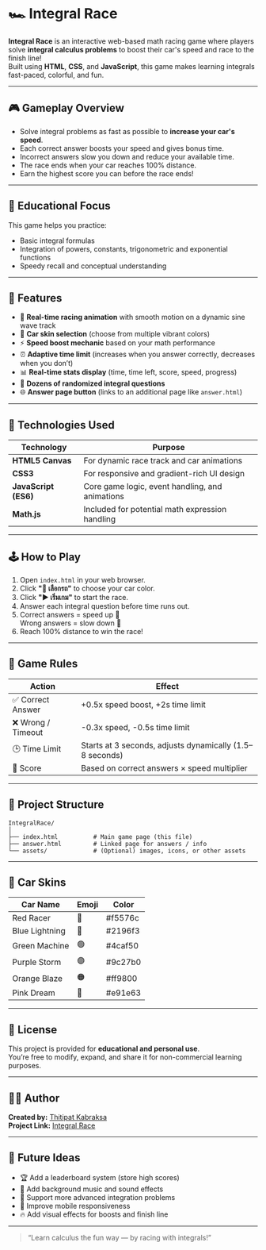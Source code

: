 # 🏎️ Integral Race

**Integral Race** is an interactive web-based math racing game where players solve **integral calculus problems** to boost their car's speed and race to the finish line!  
Built using **HTML**, **CSS**, and **JavaScript**, this game makes learning integrals fast-paced, colorful, and fun.

---

## 🎮 Gameplay Overview

- Solve integral problems as fast as possible to **increase your car's speed**.  
- Each correct answer boosts your speed and gives bonus time.  
- Incorrect answers slow you down and reduce your available time.  
- The race ends when your car reaches 100% distance.  
- Earn the highest score you can before the race ends!

---

## 🧠 Educational Focus

This game helps you practice:
- Basic integral formulas  
- Integration of powers, constants, trigonometric and exponential functions  
- Speedy recall and conceptual understanding  

---

## 🚗 Features

- 🏁 **Real-time racing animation** with smooth motion on a dynamic sine wave track  
- 🎨 **Car skin selection** (choose from multiple vibrant colors)  
- ⚡ **Speed boost mechanic** based on your math performance  
- ⏰ **Adaptive time limit** (increases when you answer correctly, decreases when you don’t)  
- 📊 **Real-time stats display** (time, time left, score, speed, progress)  
- 📘 **Dozens of randomized integral questions**  
- 🌐 **Answer page button** (links to an additional page like `answer.html`)  

---

## 🧩 Technologies Used

| Technology | Purpose |
|-------------|----------|
| **HTML5 Canvas** | For dynamic race track and car animations |
| **CSS3** | For responsive and gradient-rich UI design |
| **JavaScript (ES6)** | Core game logic, event handling, and animations |
| **Math.js** | Included for potential math expression handling |

---

## 🕹️ How to Play

1. Open `index.html` in your web browser.  
2. Click **"🚗 เลือกรถ"** to choose your car color.  
3. Click **"▶️ เริ่มเกม"** to start the race.  
4. Answer each integral question before time runs out.  
5. Correct answers = speed up 🚀  
   Wrong answers = slow down 🐢  
6. Reach 100% distance to win the race!  

---

## 🧾 Game Rules

| Action | Effect |
|--------|---------|
| ✅ Correct Answer | +0.5x speed boost, +2s time limit |
| ❌ Wrong / Timeout | -0.3x speed, -0.5s time limit |
| 🕒 Time Limit | Starts at 3 seconds, adjusts dynamically (1.5–8 seconds) |
| 🎯 Score | Based on correct answers × speed multiplier |

---

## 📂 Project Structure

```
IntegralRace/
│
├── index.html          # Main game page (this file)
├── answer.html         # Linked page for answers / info
└── assets/             # (Optional) images, icons, or other assets
```

---

## 🌈 Car Skins

| Car Name | Emoji | Color |
|-----------|--------|--------|
| Red Racer | 🔴 | #f5576c |
| Blue Lightning | 🔵 | #2196f3 |
| Green Machine | 🟢 | #4caf50 |
| Purple Storm | 🟣 | #9c27b0 |
| Orange Blaze | 🟠 | #ff9800 |
| Pink Dream | 🩷 | #e91e63 |

---

## 📜 License

This project is provided for **educational and personal use**.  
You’re free to modify, expand, and share it for non-commercial learning purposes.

---

## 👨‍💻 Author

**Created by:** [Thitipat Kabraksa](https://winthitipat.github.io/)  
**Project Link:** [Integral Race](https://winthitipat.github.io/integral_racing-game/Integral_Race.html)

---

## 🧩 Future Ideas

- 🏆 Add a leaderboard system (store high scores)  
- 🎵 Add background music and sound effects  
- 🧮 Support more advanced integration problems  
- 📱 Improve mobile responsiveness  
- 🔥 Add visual effects for boosts and finish line

---

> “Learn calculus the fun way — by racing with integrals!”
